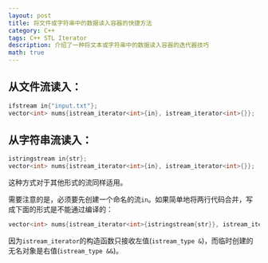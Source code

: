 ```yaml
---
layout: post
title: 将文件或字符串中的数据读入容器的快捷方法
category: C++
tags: C++ STL Iterator
description: 介绍了一种将文本或字符串中的数据读入容器的迭代器技巧
math: true
---
```


## 从文件流读入：

```c++
ifstream in{"input.txt"};
vector<int> nums{istream_iterator<int>{in}, istream_iterator<int>{}};
```

<!-- more -->

## 从字符串流读入：

```c++
istringstream in{str};
vector<int> nums{istream_iterator<int>{in}, istream_iterator<int>{}};
```

这种方式对于其他形式的流同样适用。

需要注意的是，必须要先创建一个命名的流`in`。如果简单地将两行代码合并，写成下面的形式是不能通过编译的：

```c++
vector<int> nums{istream_iterator<int>{istringstream{str}}, istream_iterator<int>{}};
```

因为`istream_iterator`的构造函数只接收左值(`istream_type &`)，而临时创建的无名对象是右值(`istream_type &&`)。
